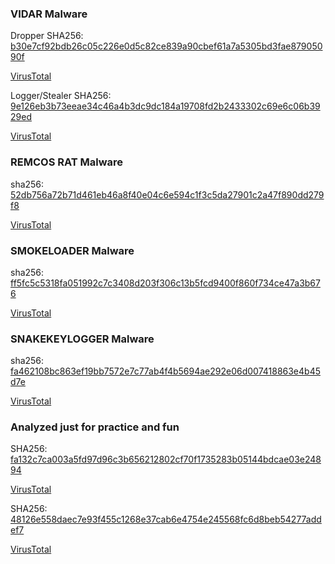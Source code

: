 ### VIDAR Malware

Dropper
SHA256: [b30e7cf92bdb26c05c226e0d5c82ce839a90cbef61a7a5305bd3fae87905090f](Vidar/b30e7cf92bdb26c05c226e0d5c82ce839a90cbef61a7a5305bd3fae87905090f.html)

[VirusTotal](https://www.virustotal.com/gui/file/b30e7cf92bdb26c05c226e0d5c82ce839a90cbef61a7a5305bd3fae87905090f)

Logger/Stealer
SHA256: [9e126eb3b73eeae34c46a4b3dc9dc184a19708fd2b2433302c69e6c06b3929ed](Vidar/9e126eb3b73eeae34c46a4b3dc9dc184a19708fd2b2433302c69e6c06b3929ed.html)

[VirusTotal](https://www.virustotal.com/gui/file/9e126eb3b73eeae34c46a4b3dc9dc184a19708fd2b2433302c69e6c06b3929ed)
### REMCOS RAT Malware
sha256: [52db756a72b71d461eb46a8f40e04c6e594c1f3c5da27901c2a47f890dd279f8](Remcos/52db756a72b71d461eb46a8f40e04c6e594c1f3c5da27901c2a47f890dd279f8.html)

[VirusTotal](https://www.virustotal.com/gui/file/52db756a72b71d461eb46a8f40e04c6e594c1f3c5da27901c2a47f890dd279f8/details)

### SMOKELOADER Malware
sha256: [ff5fc5c5318fa051992c7c3408d203f306c13b5fcd9400f860f734ce47a3b676](SmokeLoader/ff5fc5c5318fa051992c7c3408d203f306c13b5fcd9400f860f734ce47a3b676.html)

[VirusTotal](https://www.virustotal.com/gui/file/ff5fc5c5318fa051992c7c3408d203f306c13b5fcd9400f860f734ce47a3b676/details)


### SNAKEKEYLOGGER Malware
sha256: [fa462108bc863ef19bb7572e7c77ab4f4b5694ae292e06d007418863e4b45d7e](SnakeKeylogger/fa462108bc863ef19bb7572e7c77ab4f4b5694ae292e06d007418863e4b45d7e.html)

[VirusTotal](https://www.virustotal.com/gui/file/fa462108bc863ef19bb7572e7c77ab4f4b5694ae292e06d007418863e4b45d7e/details)
### Analyzed just for practice and fun

SHA256: [fa132c7ca003a5fd97d96c3b656212802cf70f1735283b05144bdcae03e24894](Malware_1/fa132c7ca003a5fd97d96c3b656212802cf70f1735283b05144bdcae03e24894.html)

[VirusTotal](https://www.virustotal.com/gui/file/fa132c7ca003a5fd97d96c3b656212802cf70f1735283b05144bdcae03e24894/details)

SHA256: [48126e558daec7e93f455c1268e37cab6e4754e245568fc6d8beb54277addef7](Malware_2/48126e558daec7e93f455c1268e37cab6e4754e245568fc6d8beb54277addef7.html)

[VirusTotal](https://www.virustotal.com/gui/file/48126e558daec7e93f455c1268e37cab6e4754e245568fc6d8beb54277addef7/details)
